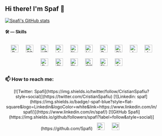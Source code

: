 <h2>Hi there! I'm Spaf 👋</h2>

<!--
**Spafi/Spafi** is a ✨ _special_ ✨ repository because its `README.md` (this file) appears on your GitHub profile.

Here are some ideas to get you started:

- 🔭 I’m currently working on ...
- 🌱 I’m currently learning ...
- 👯 I’m looking to collaborate on ...
- 🤔 I’m looking for help with ...
- 💬 Ask me about ...
- 📫 How to reach me: ...
- 😄 Pronouns: ...
- ⚡ Fun fact: ...
-->


[![Spafi's GitHub stats](https://github-readme-stats.vercel.app/api?username=Spafi)](https://github.com/Spafi/github-readme-stats)

<!--
[![Top Langs](https://github-readme-stats.vercel.app/api/top-langs/?username=Spafi)](https://github.com/Spafi/github-readme-stats)
-->

#### 🛠 — Skills
 
<div align="center">  
<img style="margin: 10px" src="https://img.icons8.com/color/48/000000/bootstrap.png" alt="Bootstrap" height="25"/>
<img style="margin: 10px" src="https://img.icons8.com/color/48/000000/css3.png" alt="CSS3" height="25" />  
<img style="margin: 10px" src="https://img.icons8.com/nolan/64/html-5.png" alt="HTML5" height="25" />  
<img style="margin: 10px" src="https://img.icons8.com/color/48/000000/javascript.png" alt="JavaScript" height="25" />  
<img style="margin: 10px" src="https://img.icons8.com/color/48/000000/nodejs.png" alt="Node.js" height="25" />  
<img style="margin: 10px" src="https://img.icons8.com/color/48/000000/linux.png" alt="Linux" height="25" />  
<img style="margin: 10px" src="https://img.icons8.com/color/48/000000/postgreesql.png" alt="PostgreSQL" height="25" />  
<img style="margin: 10px" src="https://www.vectorlogo.zone/logos/git-scm/git-scm-icon.svg" alt="Git" height="25" />  
<img style="margin: 10px" src="https://img.icons8.com/color/48/000000/java-coffee-cup-logo.png" alt="Java" height="25"/>
<img style="margin: 10px" src="https://img.icons8.com/color/48/000000/python.png" alt="Java" height="25"/>
<img style="margin: 10px" src="https://img.icons8.com/plasticine/100/000000/bash.png" alt="Bash" height="25"/>
<img style="margin: 10px" src="https://img.icons8.com/color/48/000000/adobe-photoshop.png" alt="Photoshop" height="25"/>
<img style="margin: 10px" src="https://img.icons8.com/fluent/48/000000/blender-3d.png" alt="Blender" height="25"/>
<img style="margin: 10px" src="https://img.icons8.com/color/48/000000/office-365.png"  alt="Office" height="25"/>
<img style="margin: 10px" src="https://www.vectorlogo.zone/logos/pocoo_flask/pocoo_flask-ar21.svg" alt="Flask" height="25"/> 
<img style="margin: 10px" src="https://www.vectorlogo.zone/logos/pocoo_jinja/pocoo_jinja-ar21.svg" alt="Jinja" height="25"/>
 
</div>  

### 📫 How to reach me:
<div align="center">
[![Twitter: Spafi](https://img.shields.io/twitter/follow/CristianSpafiu?style=social)](https://twitter.com/CristianSpafiu)
[![Linkedin: spaf](https://img.shields.io/badge/-spaf-blue?style=flat-square&logo=Linkedin&logoColor=white&link=https://www.linkedin.com/in/spaf/)](https://www.linkedin.com/in/spaf/)
[![GitHub Spafi](https://img.shields.io/github/followers/spafi?label=follow&style=social)](https://github.com/Spafi)
<a href="https://www.facebook.com/spafiul/"><img style="margin: 10px" src="https://img.icons8.com/fluent/48/000000/facebook-new.png" alt="Facebook" height="25"/></a>
<a href="https://www.instagram.com/s.p.af/"><img style="margin: 10px" src="https://img.icons8.com/fluent/48/000000/instagram-new.png" alt="Instagram" height="25"/></a>
</div>
